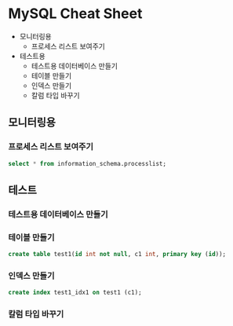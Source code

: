 # MySQL Cheat Sheet

- 모니터링용
  - 프로세스 리스트 보여주기
- 테스트용
  - 테스트용 데이터베이스 만들기
  - 테이블 만들기
  - 인덱스 만들기
  - 칼럼 타입 바꾸기

## 모니터링용

### 프로세스 리스트 보여주기

```sql
select * from information_schema.processlist;
```

## 테스트

### 테스트용 데이터베이스 만들기

### 테이블 만들기

```sql
create table test1(id int not null, c1 int, primary key (id));
```

### 인덱스 만들기

```sql
create index test1_idx1 on test1 (c1);
```

### 칼럼 타입 바꾸기
